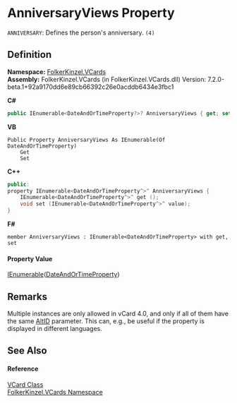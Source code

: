 # AnniversaryViews Property


`ANNIVERSARY`: Defines the person's anniversary. `(4)`



## Definition
**Namespace:** <a href="67dce261-ab8f-dd0a-4c0c-bc2633c1719e.md">FolkerKinzel.VCards</a>  
**Assembly:** FolkerKinzel.VCards (in FolkerKinzel.VCards.dll) Version: 7.2.0-beta.1+92a9170dd6e89cb66392c26e0acddb6434e3fbc1

**C#**
``` C#
public IEnumerable<DateAndOrTimeProperty?>? AnniversaryViews { get; set; }
```
**VB**
``` VB
Public Property AnniversaryViews As IEnumerable(Of DateAndOrTimeProperty)
	Get
	Set
```
**C++**
``` C++
public:
property IEnumerable<DateAndOrTimeProperty^>^ AnniversaryViews {
	IEnumerable<DateAndOrTimeProperty^>^ get ();
	void set (IEnumerable<DateAndOrTimeProperty^>^ value);
}
```
**F#**
``` F#
member AnniversaryViews : IEnumerable<DateAndOrTimeProperty> with get, set
```



#### Property Value
<a href="https://learn.microsoft.com/dotnet/api/system.collections.generic.ienumerable-1" target="_blank" rel="noopener noreferrer">IEnumerable</a>(<a href="aa70dc7b-913e-f421-bbe6-2151b0f0c1f0.md">DateAndOrTimeProperty</a>)

## Remarks
Multiple instances are only allowed in vCard 4.0, and only if all of them have the same <a href="40377196-c678-e230-67d6-b8b64ec87c55.md">AltID</a> parameter. This can, e.g., be useful if the property is displayed in different languages.

## See Also


#### Reference
<a href="23413828-9a4a-2851-b88b-84d0afcb0031.md">VCard Class</a>  
<a href="67dce261-ab8f-dd0a-4c0c-bc2633c1719e.md">FolkerKinzel.VCards Namespace</a>  
